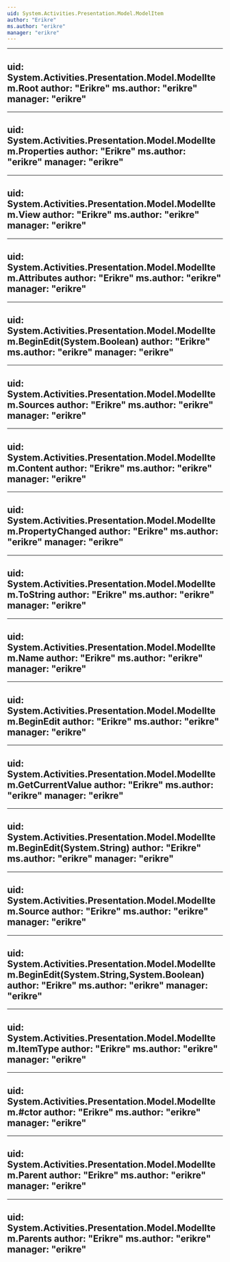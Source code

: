 ```yaml
---
uid: System.Activities.Presentation.Model.ModelItem
author: "Erikre"
ms.author: "erikre"
manager: "erikre"
---
```


---
uid: System.Activities.Presentation.Model.ModelItem.Root
author: "Erikre"
ms.author: "erikre"
manager: "erikre"
---

---
uid: System.Activities.Presentation.Model.ModelItem.Properties
author: "Erikre"
ms.author: "erikre"
manager: "erikre"
---

---
uid: System.Activities.Presentation.Model.ModelItem.View
author: "Erikre"
ms.author: "erikre"
manager: "erikre"
---

---
uid: System.Activities.Presentation.Model.ModelItem.Attributes
author: "Erikre"
ms.author: "erikre"
manager: "erikre"
---

---
uid: System.Activities.Presentation.Model.ModelItem.BeginEdit(System.Boolean)
author: "Erikre"
ms.author: "erikre"
manager: "erikre"
---

---
uid: System.Activities.Presentation.Model.ModelItem.Sources
author: "Erikre"
ms.author: "erikre"
manager: "erikre"
---

---
uid: System.Activities.Presentation.Model.ModelItem.Content
author: "Erikre"
ms.author: "erikre"
manager: "erikre"
---

---
uid: System.Activities.Presentation.Model.ModelItem.PropertyChanged
author: "Erikre"
ms.author: "erikre"
manager: "erikre"
---

---
uid: System.Activities.Presentation.Model.ModelItem.ToString
author: "Erikre"
ms.author: "erikre"
manager: "erikre"
---

---
uid: System.Activities.Presentation.Model.ModelItem.Name
author: "Erikre"
ms.author: "erikre"
manager: "erikre"
---

---
uid: System.Activities.Presentation.Model.ModelItem.BeginEdit
author: "Erikre"
ms.author: "erikre"
manager: "erikre"
---

---
uid: System.Activities.Presentation.Model.ModelItem.GetCurrentValue
author: "Erikre"
ms.author: "erikre"
manager: "erikre"
---

---
uid: System.Activities.Presentation.Model.ModelItem.BeginEdit(System.String)
author: "Erikre"
ms.author: "erikre"
manager: "erikre"
---

---
uid: System.Activities.Presentation.Model.ModelItem.Source
author: "Erikre"
ms.author: "erikre"
manager: "erikre"
---

---
uid: System.Activities.Presentation.Model.ModelItem.BeginEdit(System.String,System.Boolean)
author: "Erikre"
ms.author: "erikre"
manager: "erikre"
---

---
uid: System.Activities.Presentation.Model.ModelItem.ItemType
author: "Erikre"
ms.author: "erikre"
manager: "erikre"
---

---
uid: System.Activities.Presentation.Model.ModelItem.#ctor
author: "Erikre"
ms.author: "erikre"
manager: "erikre"
---

---
uid: System.Activities.Presentation.Model.ModelItem.Parent
author: "Erikre"
ms.author: "erikre"
manager: "erikre"
---

---
uid: System.Activities.Presentation.Model.ModelItem.Parents
author: "Erikre"
ms.author: "erikre"
manager: "erikre"
---
